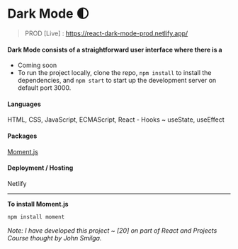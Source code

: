 # Dark Mode 🌓
> PROD [Live] : https://react-dark-mode-prod.netlify.app/

#### Dark Mode consists of a straightforward user interface where there is a
- Coming soon
- To run the project locally, clone the repo, `npm install` to install the dependencies, and `npm start` to start up the development server on default port 3000.

#### Languages 
HTML, CSS, JavaScript, ECMAScript, React - Hooks ~ useState, useEffect

#### Packages
[Moment.js](https://momentjs.com/)

#### Deployment / Hosting
Netlify

---

**To install Moment.js**

```sh
npm install moment
```

*Note: I have developed this project ~ [20] on part of React and Projects Course thought by John Smilga.*
